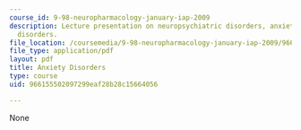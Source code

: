 ```yaml
---
course_id: 9-98-neuropharmacology-january-iap-2009
description: Lecture presentation on neuropsychiatric disorders, anxiety, and mood
  disorders.
file_location: /coursemedia/9-98-neuropharmacology-january-iap-2009/966155502097299eaf28b28c15664056_lecture_3.pdf
file_type: application/pdf
layout: pdf
title: Anxiety Disorders
type: course
uid: 966155502097299eaf28b28c15664056

---
```

None